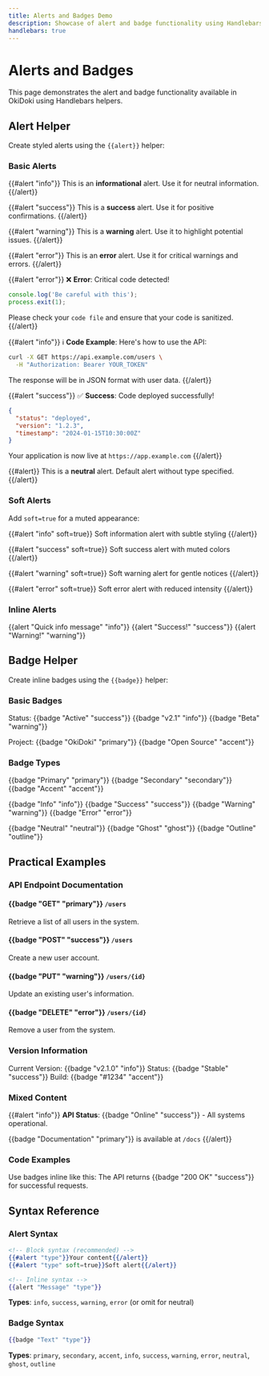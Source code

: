 ```yaml
---
title: Alerts and Badges Demo
description: Showcase of alert and badge functionality using Handlebars helpers
handlebars: true
---
```


# Alerts and Badges

This page demonstrates the alert and badge functionality available in OkiDoki using Handlebars helpers.

## Alert Helper

Create styled alerts using the `{{alert}}` helper:

### Basic Alerts

{{#alert "info"}}
This is an **informational** alert. Use it for neutral information.
{{/alert}}

{{#alert "success"}}
This is a **success** alert. Use it for positive confirmations.
{{/alert}}

{{#alert "warning"}}
This is a **warning** alert. Use it to highlight potential issues.
{{/alert}}

{{#alert "error"}}
This is an **error** alert. Use it for critical warnings and errors.
{{/alert}}

{{#alert "error"}}
❌ **Error**: Critical code detected!

```javascript
console.log('Be careful with this');
process.exit(1);
```

Please check your `code file` and ensure that your code is sanitized.
{{/alert}}

{{#alert "info"}}
ℹ️ **Code Example**: Here's how to use the API:

```bash
curl -X GET https://api.example.com/users \
  -H "Authorization: Bearer YOUR_TOKEN"
```

The response will be in JSON format with user data.
{{/alert}}

{{#alert "success"}}
✅ **Success**: Code deployed successfully!

```json
{
  "status": "deployed",
  "version": "1.2.3", 
  "timestamp": "2024-01-15T10:30:00Z"
}
```

Your application is now live at `https://app.example.com`
{{/alert}}

{{#alert}}
This is a **neutral** alert. Default alert without type specified.
{{/alert}}

### Soft Alerts

Add `soft=true` for a muted appearance:

{{#alert "info" soft=true}}
Soft information alert with subtle styling
{{/alert}}

{{#alert "success" soft=true}}
Soft success alert with muted colors
{{/alert}}

{{#alert "warning" soft=true}}
Soft warning alert for gentle notices
{{/alert}}

{{#alert "error" soft=true}}
Soft error alert with reduced intensity
{{/alert}}

### Inline Alerts

{{alert "Quick info message" "info"}} {{alert "Success!" "success"}} {{alert "Warning!" "warning"}}

## Badge Helper

Create inline badges using the `{{badge}}` helper:

### Basic Badges

Status: {{badge "Active" "success"}} {{badge "v2.1" "info"}} {{badge "Beta" "warning"}}

Project: {{badge "OkiDoki" "primary"}} {{badge "Open Source" "accent"}}

### Badge Types

{{badge "Primary" "primary"}} {{badge "Secondary" "secondary"}} {{badge "Accent" "accent"}}

{{badge "Info" "info"}} {{badge "Success" "success"}} {{badge "Warning" "warning"}} {{badge "Error" "error"}}

{{badge "Neutral" "neutral"}} {{badge "Ghost" "ghost"}} {{badge "Outline" "outline"}}

## Practical Examples

### API Endpoint Documentation

#### {{badge "GET" "primary"}} `/users`
Retrieve a list of all users in the system.

#### {{badge "POST" "success"}} `/users`
Create a new user account.

#### {{badge "PUT" "warning"}} `/users/{id}`
Update an existing user's information.

#### {{badge "DELETE" "error"}} `/users/{id}`
Remove a user from the system.

### Version Information

Current Version: {{badge "v2.1.0" "info"}}
Status: {{badge "Stable" "success"}}
Build: {{badge "#1234" "accent"}}

### Mixed Content

{{#alert "info"}}
**API Status**: {{badge "Online" "success"}} - All systems operational.

{{badge "Documentation" "primary"}} is available at `/docs`
{{/alert}}

### Code Examples

Use badges inline like this: The API returns {{badge "200 OK" "success"}} for successful requests.

## Syntax Reference

### Alert Syntax

```handlebars
<!-- Block syntax (recommended) -->
{{#alert "type"}}Your content{{/alert}}
{{#alert "type" soft=true}}Soft alert{{/alert}}

<!-- Inline syntax -->
{{alert "Message" "type"}}
```

**Types**: `info`, `success`, `warning`, `error` (or omit for neutral)

### Badge Syntax

```handlebars
{{badge "Text" "type"}}
```

**Types**: `primary`, `secondary`, `accent`, `info`, `success`, `warning`, `error`, `neutral`, `ghost`, `outline` 